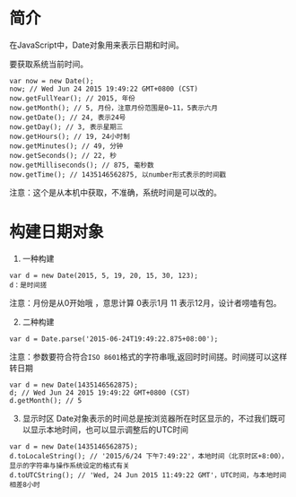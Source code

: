 # 简介
在JavaScript中，Date对象用来表示日期和时间。

要获取系统当前时间。

```
var now = new Date();
now; // Wed Jun 24 2015 19:49:22 GMT+0800 (CST)
now.getFullYear(); // 2015, 年份
now.getMonth(); // 5, 月份，注意月份范围是0~11，5表示六月
now.getDate(); // 24, 表示24号
now.getDay(); // 3, 表示星期三
now.getHours(); // 19, 24小时制
now.getMinutes(); // 49, 分钟
now.getSeconds(); // 22, 秒
now.getMilliseconds(); // 875, 毫秒数
now.getTime(); // 1435146562875, 以number形式表示的时间戳
```

注意：这个是从本机中获取，不准确，系统时间是可以改的。


# 构建日期对象

1. 一种构建
```
var d = new Date(2015, 5, 19, 20, 15, 30, 123);
d：是时间搓
```
注意：月份是从0开始哦 ，意思计算 0表示1月  11 表示12月，设计者唠嗑有包。

2. 二种构建
```
var d = Date.parse('2015-06-24T19:49:22.875+08:00');
```
注意：参数要符合符合`ISO 8601`格式的字符串哦,返回时时间搓。时间搓可以这样转日期
```
var d = new Date(1435146562875);
d; // Wed Jun 24 2015 19:49:22 GMT+0800 (CST)
d.getMonth(); // 5
```

3. 显示时区
Date对象表示的时间总是按浏览器所在时区显示的，不过我们既可以显示本地时间，也可以显示调整后的UTC时间
```
var d = new Date(1435146562875);
d.toLocaleString(); // '2015/6/24 下午7:49:22'，本地时间（北京时区+8:00），显示的字符串与操作系统设定的格式有关
d.toUTCString(); // 'Wed, 24 Jun 2015 11:49:22 GMT'，UTC时间，与本地时间相差8小时
```